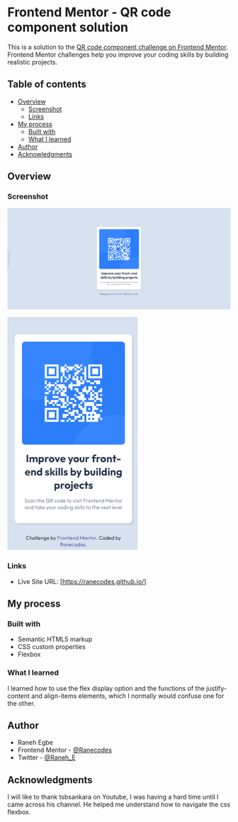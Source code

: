 # Frontend Mentor - QR code component solution

This is a solution to the [QR code component challenge on Frontend Mentor](https://www.frontendmentor.io/challenges/qr-code-component-iux_sIO_H). Frontend Mentor challenges help you improve your coding skills by building realistic projects. 

## Table of contents

- [Overview](#overview)
  - [Screenshot](#screenshot)
  - [Links](#links)
- [My process](#my-process)
  - [Built with](#built-with)
  - [What I learned](#what-i-learned)
- [Author](#author)
- [Acknowledgments](#acknowledgments)


## Overview

### Screenshot

![Desktop view](./frontend.png)

![Mobile view](/mobile.png)



### Links

- Live Site URL: [https://ranecodes.github.io/]

## My process

### Built with

- Semantic HTML5 markup
- CSS custom properties
- Flexbox

### What I learned

I learned how to use the flex display option and the functions of the justify-content and align-items elements, which I normally would confuse one for the other.



## Author

- Raneh Egbe
- Frontend Mentor - [@Ranecodes](https://www.frontendmentor.io/profile/Ranecodes)
- Twitter - [@Raneh_E](https://www.twitter.com/Raneh_E)

## Acknowledgments

I will like to thank tsbsankara on Youtube, I was having a hard time until I came across his channel. He helped me understand how to navigate the css flexbox.

